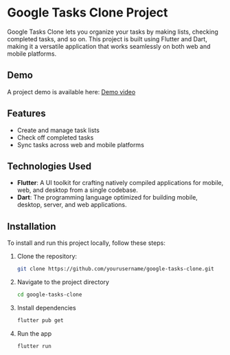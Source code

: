 # Google Tasks Clone Project

Google Tasks Clone lets you organize your tasks by making lists, checking completed tasks, and so on. This project is built using Flutter and Dart, making it a versatile application that works seamlessly on both web and mobile platforms.

## Demo

A project demo is available here: [Demo video](https://www.youtube.com/watch?v=DS3wbN8RaIA)

## Features

- Create and manage task lists
- Check off completed tasks
- Sync tasks across web and mobile platforms

## Technologies Used

- **Flutter**: A UI toolkit for crafting natively compiled applications for mobile, web, and desktop from a single codebase.
- **Dart**: The programming language optimized for building mobile, desktop, server, and web applications.

## Installation

To install and run this project locally, follow these steps:

1. Clone the repository:
   ```bash
   git clone https://github.com/yourusername/google-tasks-clone.git
   ```
2. Navigate to the project directory
   ```bash
   cd google-tasks-clone
   ```
3. Install dependencies
   ```bash
   flutter pub get
   ```
4. Run the app
   ```bash
   flutter run
   ```

